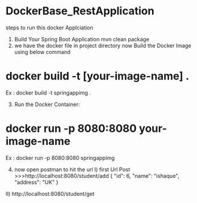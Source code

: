 # DockerBase_RestApplication

steps to run this docker Applciation
1) Build Your Spring Boot Application
	mvn clean package
2) we have the docker file in project directory now Build the Docker Image using below command
# docker build -t [your-image-name] .
Ex : docker build -t springappimg .

3) Run the Docker Container:
# docker run -p 8080:8080 your-image-name
Ex :  docker run -p 8080:8080 springappimg

4) now open postman to hit the url
I) first Url
Post >>>http://localhost:8080/student/add
{
    "id": 6,
    "name": "ishaque",
    "address": "UK"
}

II) http://localhost:8080/student/get

